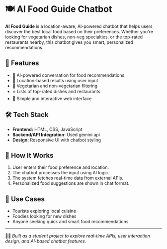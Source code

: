 # 🍽️ AI Food Guide Chatbot

**AI Food Guide** is a location-aware, AI-powered chatbot that helps users discover the best local food based on their preferences. Whether you're looking for vegetarian dishes, non-veg specialties, or the top-rated restaurants nearby, this chatbot gives you smart, personalized recommendations.

## 🌟 Features

- 🧠 AI-powered conversation for food recommendations
- 📍 Location-based results using user input
- 🍛 Vegetarian and non-vegetarian filtering
- ⭐ Lists of top-rated dishes and restaurants
- 💬 Simple and interactive web interface

## 🛠️ Tech Stack

- **Frontend:** HTML, CSS, JavaScript
- **Backend/API Integration:** Used gemini api 
- **Design:** Responsive UI with chatbot styling

## 🚀 How It Works

1. User enters their food preference and location.
2. The chatbot processes the input using AI logic.
3. The system fetches real-time data from external APIs.
4. Personalized food suggestions are shown in chat format.

## 📌 Use Cases

- Tourists exploring local cuisine
- Foodies looking for new dishes
- Anyone seeking quick and smart food recommendations

---

👨‍💻 *Built as a student project to explore real-time APIs, user interaction design, and AI-based chatbot features.*
